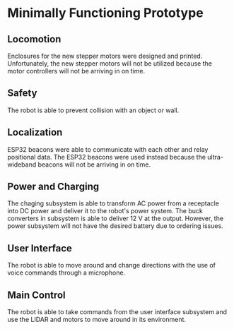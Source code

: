 # Minimally Functioning Prototype

## Locomotion
Enclosures for the new stepper motors were designed and printed. Unfortunately, the new stepper motors will not be utilized because the motor controllers will not be arriving in on time.

## Safety
The robot is able to prevent collision with an object or wall.

## Localization
ESP32 beacons were able to communicate with each other and relay positional data. The ESP32 beacons were used instead because the ultra-wideband beacons will not be arriving in on time. 

## Power and Charging
The chaging subsystem is able to transform AC power from a receptacle into DC power and deliver it to the robot's power system. The buck converters in subsystem is able to deliver 12 V at the output. However, the power subsystem will not have the desired battery due to ordering issues. 

## User Interface
The robot is able to move around and change directions with the use of voice commands through a microphone.

## Main Control
The robot is able to take commands from the user interface subsystem and use the LIDAR and motors to move around in its environment. 
